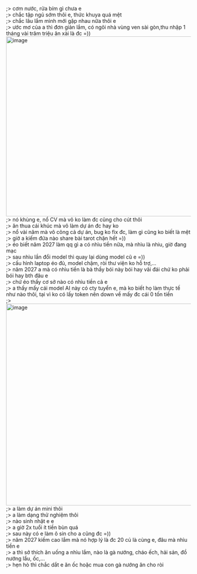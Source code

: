 ;> cơm nước, rửa bím gì chưa e<br>
;> chắc tập ngủ sớm thôi e, thức khuya quá mệt<br>
;> chắc lâu lắm mình mới gặp nhau nữa thôi e<br>
;> ước mơ của a thì đơn giản lắm, có ngôi nhà vùng ven sài gòn,thu nhập 1 tháng vài trăm triệu ăn xài là đc =))<br>
<img width="1071" height="491" alt="image" src="https://github.com/user-attachments/assets/1487bd78-b618-4220-8e40-b6d6d8dc8553" /><br>
;> nó khùng e, nổ CV mà vô ko làm đc cũng cho cút thôi<br>
;> ăn thua cái khúc mà vô làm dự án đc hay ko<br>
;> nổ vài năm mà vô cõng cả dự án, bug ko fix đc, làm gì cũng ko biết là mệt<br>
;> giờ a kiếm đứa nào share bài tarot chặn hết =))<br>
;> éo biết năm 2027 làm qq gì a có nhìu tiền nữa, mà nhìu là nhiu, giờ đang mạc<br>
;> sau nhìu lần đổi model thì quay lại dùng model cũ e =))<br>
;> cấu hình laptop éo đủ, model chậm, ròi thư viện ko hỗ trợ,...<br>
;> năm 2027 a mà có nhìu tiền là bà thầy bói này bói hay vãi đái chứ ko phải bói hay bth đâu e<br>
;> chứ éo thấy cơ sở nào có nhìu tiền cả e<br>
;> a thấy mấy cái model AI này có cty tuyển e, mà ko biết họ làm thực tế như nào thôi, tại vì ko có lấy token nên down về mấy đc cái 0 tốn tiền<br>
;> <img width="751" height="551" alt="image" src="https://github.com/user-attachments/assets/ccaaee4b-ad97-4bff-9b96-889e4f8e76f5" /><br>
;> a làm dự án mini thôi<br>
;> a làm dạng thử nghiệm thôi<br>
;> nào sinh nhật e e<br>
;> a giờ 2x tuổi ít tiền bùn quá<br>
;> sau này có e làm ô sin cho a cũng đc =))<br>
;> năm 2027 kiếm cao lắm mà nó hợp lý là đc 20 củ là cùng e, đâu mà nhìu tiền e<br>
;> a thì sở thích ăn uống a nhìu lắm, nào là gà nướng, cháo ếch, hải sản, đồ nướng lẩu, ốc,...<br>
;> hẹn hò thì chắc dắt e ăn ốc hoặc mua con gà nướng ăn cho ròi
